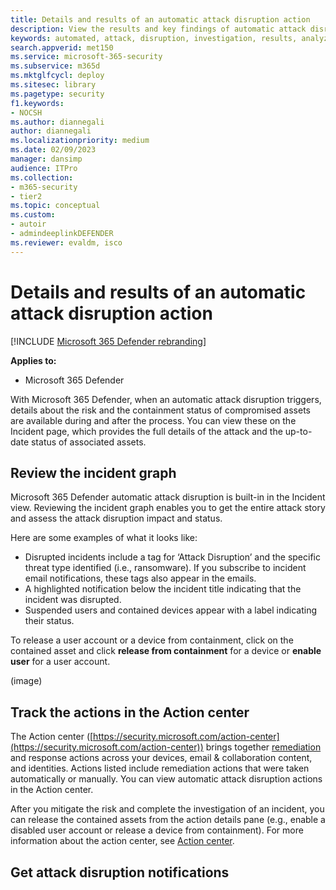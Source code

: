```yaml
---
title: Details and results of an automatic attack disruption action
description: View the results and key findings of automatic attack disruption in Microsoft 365 Defender
keywords: automated, attack, disruption, investigation, results, analyze, details
search.appverid: met150
ms.service: microsoft-365-security
ms.subservice: m365d
ms.mktglfcycl: deploy
ms.sitesec: library
ms.pagetype: security
f1.keywords: 
- NOCSH
ms.author: diannegali
author: diannegali
ms.localizationpriority: medium
ms.date: 02/09/2023
manager: dansimp
audience: ITPro
ms.collection: 
- m365-security
- tier2
ms.topic: conceptual
ms.custom: 
- autoir
- admindeeplinkDEFENDER
ms.reviewer: evaldm, isco
---
```


# Details and results of an automatic attack disruption action

[!INCLUDE [Microsoft 365 Defender rebranding](../includes/microsoft-defender.md)]

**Applies to:**
- Microsoft 365 Defender

With Microsoft 365 Defender, when an automatic attack disruption triggers, details about the risk and the containment status of compromised assets are available during and after the process. You can view these on the Incident page, which provides the full details of the attack and the up-to-date status of associated assets.

## Review the incident graph

Microsoft 365 Defender automatic attack disruption is built-in in the Incident view. Reviewing the incident graph enables you to get the entire attack story and assess the attack disruption impact and status.

Here are some examples of what it looks like: 

- Disrupted incidents include a tag for ‘Attack Disruption’ and the specific threat type identified (i.e., ransomware). If you subscribe to incident email notifications, these tags also appear in the emails.
- A highlighted notification below the incident title indicating that the incident was disrupted.
- Suspended users and contained devices appear with a label indicating their status.

To release a user account or a device from containment, click on the contained asset and click **release from containment** for a device or **enable user** for a user account.

(image)

## Track the actions in the Action center

The Action center ([https://security.microsoft.com/action-center](https://security.microsoft.com/action-center)) brings together [remediation](m365d-remediation-actions.md) and response actions across your devices, email & collaboration content, and identities. Actions listed include remediation actions that were taken automatically or manually. You can view automatic attack disruption actions in the Action center.

After you mitigate the risk and complete the investigation of an incident, you can release the contained assets from the action details pane (e.g., enable a disabled user account or release a device from containment). For more information about the action center, see [Action center](/m365d-action-center.md).

## Get attack disruption notifications